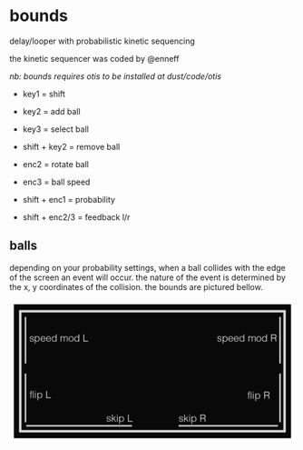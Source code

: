 # bounds
delay/looper with probabilistic kinetic sequencing

the kinetic sequencer was coded by @enneff

_nb: bounds requires otis to be installed at dust/code/otis_

* key1 = shift
* key2 = add ball
* key3 = select ball
* shift + key2 = remove ball

* enc2 = rotate ball
* enc3 = ball speed
* shift + enc1 = probability
* shift + enc2/3 = feedback l/r

## balls

depending on your probability settings, when a ball collides with the edge of the screen an event will occur.
the nature of the event is determined by the x, y coordinates of the collision. the bounds are pictured bellow.

![bounds.png](assets/bounds.png)


